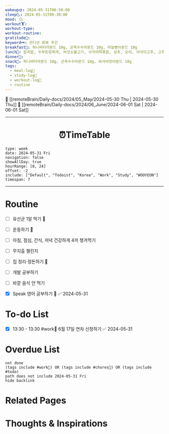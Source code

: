 ```yaml
---
wakeup🌞: 2024-05-31T06:50:00
sleep🌜: 2024-05-31T00:30:00
mood: 😐
workout🏋️: 
workout-type: 
workout-routine: 
gratitude🙏: 
keyword🗝️: 컨디션 회복 주간
breakfast🍳: 허니버터아몬드 10g, 군옥수수아몬드 10g, 마늘빵아몬드 10g
lunch🍚: 잡곡밥, 두부된장찌개, 버섯소불고기, 사각어묵볶음, 상추, 오이, 아삭이고추, 고추, 쌈장
dinner🥗: 
snack🍬: 허니버터아몬드 10g, 군옥수수아몬드 10g, 와사비맛아몬드 10g
tags:
  - meal-log📝
  - study-log📓
  - workout-log💪
  - routine
---
```


🔺 [[remoteBrain/Daily-docs/2024/05_May/2024-05-30 Thu | 2024-05-30 Thu]]
🔻 [[remoteBrain/Daily-docs/2024/06_June/2024-06-01 Sat | 2024-06-01 Sat]]
___
<h1> <center>⏰TimeTable </center> </h1>

```gEvent
type: week
date: 2024-05-31 Fri
navigation: false
showAllDay: true
hourRange: [8, 24]
offset: -2
include: ["Default", "Todoist", "Korea", "Work", "Study", "WOOYEON"]
timespan: 7
```

--- 


# Routine 

- [ ] 유산균 1알 먹기 🔼 
- [ ] 운동하기 🔼
- [ ] 아침, 점심, 간식, 저녁 건강하게 4끼 챙겨먹기
- [ ] 무지출 챌린지 
- [ ] 집 정리·정돈하기 🔼
- [ ] 개발 공부하기
- [ ] 바깥 음식 안 먹기 
- [x] Speak 영어 공부하기 🔼 ✅ 2024-05-31


# To-do List

- [x] 13:30 - 13:30 #work💼 6월 17일 연차 신청하기 ✅ 2024-05-31
# Overdue List
```tasks
not done
(tags include #work💼) OR (tags include #chores🧺) OR (tags include #todo)
path does not include 2024-05-31 Fri
hide backlink
```

# Related Pages



# Thoughts & Inspirations

